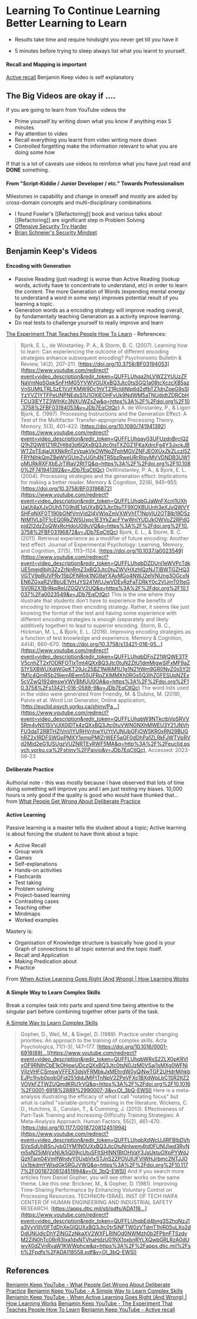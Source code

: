 # Learning To Continue Learning Better Learning to Learn

- Results take time and require hindsight you never get till you have it

- 5 minutes before trying to sleep always list what you learnt to yourself. 


#### Recall and Mapping is important

[Active recall](https://youtu.be/FatnXnlwAc4?si=sA7DvyU2b50hAnLM) Benjamin Keep video is self explanatory

## The Big Videos are okay if .... 

If you are going to learn from YouTube videos the 
- Prime yourself by writing down what you know if anything max 5 minutes
- Pay attention to video
- Recall everything you learnt from video writing more down
- Controlled forgetting make the information relevant to what you are doing some how

If that is a lot of caveats use videos to reinforce what you have just read and **DONE** something.

#### From "Script-Kiddie / Junior Developer / etc."  Towards Professionalism

Milestones in capability and change in oneself and mostly are aided by cross-domain concepts and multi-disciplinary combinations 

- I found Fowler's [[Refactoring]] book and various talks about [[Refactoring]] are significant step in Problem Solving  
- [Offensive Security Try Harder](https://www.offsec.com/offsec/what-it-means-to-try-harder/)
- [Brian Schneier's Security Mindset](https://www.schneier.com/blog/archives/2008/03/the_security_mi_1.html)


## Benjamin Keep's Videos

#### Encoding with Generation

- Passive Reading (just reading) is worse than Active Reading (lookup words, activity have to concentrate to understand, etc) in order to learn the content. The more Generation of Words (expending mental energy to understand a word in *some way*) improves potential result of you learning a topic.
- Generation words as a encoding strategy will improve reading overall, by fundamentally teaching Generation as a activity improve learning.
- Do real tests to challenge yourself to really improve and learn 

[The Experiment That Teaches People How To Learn](https://www.youtube.com/watch?v=JDb7EqCtlQc) - References:
> Bjork, E. L., de Winstanley, P. A., & Storm, B. C. (2007). Learning how to learn: Can experiencing the outcome of different encoding strategies enhance subsequent encoding? Psychonomic Bulletin & Review, 14(2), 207–211. [https://doi.org/10.3758/BF03194053](https://www.youtube.com/redirect?event=video_description&redir_token=QUFFLUhqa2hLVWZ2YUUzZFNaVmNqSGpkSnFHMG5YVWVOUXxBQ3Jtc0tsSGQ1a08tcXczcXB5azVnSUMtLTRLSzE1VzFKMW9Dc1hVT21RcldjNlp6d2dfbTZ1dnZpeG9sSlYzYVZ1YTFPeUNPNEdsS1U1OXlEOHFvUk9NdWM5aTNUdjdtZDRCbHFCU3lEYTZ3WlhKc3NXUWZsZw&q=https%3A%2F%2Fdoi.org%2F10.3758%2FBF03194053&v=JDb7EqCtlQc) A. de Winstanley, P., & Ligon Bjork, E. (1997). Processing Instructions and the Generation Effect: A Test of the Multifactor Transfer-appropriate Processing Theory. Memory, 5(3), 401–422. [https://doi.org/10.1080/741941392](https://www.youtube.com/redirect?event=video_description&redir_token=QUFFLUhqay03UFUzdnBrcjQ2Q1hZQW81Z1lRZHl6d3d6QXxBQ3Jtc0tsTXZGZ1FKaXdrcFg4Y3JxckJBWTZpTEdjaUtXNkRnTzVpakVkOWNpZFphMGVZNFJEOXUxZkZLczI5ZFRYNlhkQmZBeWVGUmZvUGh4NTR5bzRweURrRlpvMVVDNDB3UW1oMURkRXFXbEJrTlRaV2RtTQ&q=https%3A%2F%2Fdoi.org%2F10.1080%2F741941392&v=JDb7EqCtlQc) DeWinstanley, P. A., & Bjork, E. L. (2004). Processing strategies and the generation effect: Implications for making a better reader. Memory & Cognition, 32(6), 945–955. [https://doi.org/10.3758/BF03196872](https://www.youtube.com/redirect?event=video_description&redir_token=QUFFLUhqbGJaWnFXcnI1UXhUaUt4aXJxOUh5TG9tdE1qUXxBQ3Jtc0tuTF9XOXBUUnh3eXJyQWVYSHFqNXF0T190bGNfVmVld2l4VWlqZmVXWVh1T1NpVlU2OTBlb19DSzNtM1VLbTF1cEQ0RkZWSUxpc1E3YkZacFYwWnlYUDJkOWVoZ2RPdGpjd2I2dzZoQWxRcHdoUG9uVQ&q=https%3A%2F%2Fdoi.org%2F10.3758%2FBF03196872&v=JDb7EqCtlQc) Bjork, E. L., & Storm, B. C. (2011). Retrieval experience as a modifier of future encoding: Another test effect. Journal of Experimental Psychology: Learning, Memory, and Cognition, 37(5), 1113–1124. [https://doi.org/10.1037/a0023549](https://www.youtube.com/redirect?event=video_description&redir_token=QUFFLUhqbDZDUnl1eWVPcTdkUE5mejdlbjh3ZzZrNnRmZ3xBQ3Jtc0tuZWVHXzhlQzNJTlBWTGZHQ3VGTV9pRUVPRy15bDFNRnk1NG9aYXAyMGo4NWJ2elVNUng3OGcxNEN6ZGxaR2VBbUE1VHJYS241WUJwVDEyRzFaTDRkY0c2VlJmT01teG1jV0R2X1BrRkpReUZGQVV2UQ&q=https%3A%2F%2Fdoi.org%2F10.1037%2Fa0023549&v=JDb7EqCtlQc) This is the one where they illustrate that students don’t have to experience the benefits of encoding to improve their encoding strategy. Rather, it seems like just knowing the format of the test and having some experience with different encoding strategies is enough (separately and likely additively together) to lead to superior encoding. Storm, B. C., Hickman, M. L., & Bjork, E. L. (2016). Improving encoding strategies as a function of test knowledge and experience. Memory & Cognition, 44(4), 660–670. [https://doi.org/10.3758/s13421-016-05...](https://www.youtube.com/redirect?event=video_description&redir_token=QUFFLUhqbDFnZ21WQWE3TFV5cnhZT2xfODRFOTlxTmt4QXxBQ3Jtc0tuN2ZtU1dmMjgwSlFxMF9aZS1YSXBWUXdiWGpKT29Jc25BZ1NjRjM1U1g1N21tWm9GR0NyZ0s5Y2I1M1c4QmR5b29jemREem55UFRqZXlMMXh0RGs5Q3lhZGFESUpNZEx5cVZwQ192dmswVWVBMUU0OA&q=https%3A%2F%2Fdoi.org%2F10.3758%2Fs13421-016-0588-9&v=JDb7EqCtlQc) The word lists used in the video were generated from Friendly, M. & Dubins, M. (2019), Paivio et al. Word List Generator, Online application, [http://euclid.psych.yorku.ca/shiny/Pa...](https://www.youtube.com/redirect?event=video_description&redir_token=QUFFLUhqbW9NTkctbVpSRVV5Rm4yNS1SVVJlX0lDTk4zQXxBQ3Jtc0tuVWNGNXhMWEU3Y21JNVhFU3daT2RBTHZlVnVIYURHVnhwYUYtVUNUbGFjOW5KR0xRN29BUGhRZ2x1RDFSWGpPMXY1empPMlZrWEF5aGF0dDhPa1ZLRkFJWTVpRVd2Mjd2eG1USUgzVUZNRTEyRWF5MA&q=http%3A%2F%2Feuclid.psych.yorku.ca%2Fshiny%2FPaivio&v=JDb7EqCtlQc), Accessed: 2023-06-23

#### Deliberate Practice

Authorial note - this was mostly because I have observed that lots of time doing something will improve you and I am just testing my biases. 10,000 hours is only good if the quality is good who would have thunked that... from [What People Get Wrong About Deliberate Practice](https://www.youtube.com/watch?v=WbUOY9ioIqw) 

#### Active Learning

Passive learning is a master tells the student about a topic; Active learning is about forcing the student to have think about a topic
- Active Recall 
- Group work
- Games
- Self-explanations
- Hands-on activities
- Flashcards
- Test taking
- Problem solving
- Project-based learning
- Contrasting cases
- Teaching other
- Mindmaps
- Worked examples

Mastery is:
- Organisation of Knowledge structure is basically how good is your Graph of connections to all topic external and the topic itself. 
- Recall and Application
- Making Predication about 
- Practice

From [When Active Learning Goes Right (And Wrong) | How Learning Works](https://www.youtube.com/watch?v=6EZ8rN5NJXw)

#### A Simple Way to Learn Complex Skills 

Break a complex task into parts and spend time being attentive to the singular part before combining together other parts of the task.

[A Simple Way to Learn Complex Skills](https://www.youtube.com/watch?v=OI_3bQ-EWSI)
> Gopher, D., Weil, M., & Siegel, D. (1989). Practice under changing priorities: An approach to the training of complex skills. Acta Psychologica, 71(1–3), 147–177. [https://doi.org/10.1016/0001-6918(89)...](https://www.youtube.com/redirect?event=video_description&redir_token=QUFFLUhqbWRsS2ZLX0pKRVlxOF9RNlhCbE1kOHgwUDczQXxBQ3Jtc0tsN0JzM0VSai1sMXg0WFNiVjIzVHFCSmswVFFEX3dsVFRMbkJxMEhrdW0yQjNwTGF2UHdrMjhkbEJPc1hvb0pobGFid251dldJMlFtTnNpV2ZPeVFXc1BXdWpLbC1SR2ItZ2VOVkFZTWZUQmdKRU1rVQ&q=https%3A%2F%2Fdoi.org%2F10.1016%2F0001-6918%2889%2990007-3&v=OI_3bQ-EWSI) Here is a meta-analysis illustrating the efficacy of what I call "rotating focus" but what is called "variable-priority" training in the literature. Wickens, C. D., Hutchins, S., Carolan, T., & Cumming, J. (2013). Effectiveness of Part-Task Training and Increasing-Difficulty Training Strategies: A Meta-Analysis Approach. Human Factors, 55(2), 461–470. [https://doi.org/10.1177/0018720812451994](https://www.youtube.com/redirect?event=video_description&redir_token=QUFFLUhqbXdWcUJIRFBlbDVhSVpSdUhBSnJybG1YM1N0UXxBQ3Jtc0tuNnIwem4td0FUNUlwd3RyNm5sN25iMjVxNUk5Q09jcUtuSFltSHlNN1BtOHVaY3JsUktuOXpPYWdJQzhTam04VmlfWndyY0UxbVIxSTJnS2ZPOVJIUFVlWHJrbmc2NTJJOUx1bkdmYWlsdGk5RGJVWQ&q=https%3A%2F%2Fdoi.org%2F10.1177%2F0018720812451994&v=OI_3bQ-EWSI) And if you search more articles from Daniel Gopher, you will see other works on the same theme. Like this one: Brickner, M., & Gopher, D. (1981). Improving Time-Sharing Performance by Enhancing Voluntary Control on Processing Resources. TECHNION-ISRAEL INST OF TECH HAIFA CENTER OF HUMAN ENGINEERING AND INDUSTRIAL SAFETY RESEARCH. [https://apps.dtic.mil/sti/pdfs/ADA118...](https://www.youtube.com/redirect?event=video_description&redir_token=QUFFLUhqbEd4bng3S2hoNzJ1a3VyVlllV0FTdDhXeGlQUXxBQ3Jtc0trSjNFTW0zVTdmT1hlR05uLXo2dDdUNUdlcDhYZlNGZzNkaXV2WXFLRlNOd0NWMzh0b2FPbnFTSzdvM2ZiN0hTc0RrR3lxa1dxNTVhaHdzU01NX1oxbnRYLXQwbGRLRzA0dUwyX0dZVnRvaW1KWWphcw&q=https%3A%2F%2Fapps.dtic.mil%2Fsti%2Fpdfs%2FADA118558.pdf&v=OI_3bQ-EWSI)
## References

[Benjamin Keep YouTube - What People Get Wrong About Deliberate Practice](https://www.youtube.com/watch?v=WbUOY9ioIqw) 
[Benjamin Keep YouTube - A Simple Way to Learn Complex Skills](https://www.youtube.com/watch?v=OI_3bQ-EWSI)
[Benjamin Keep YouTube - When Active Learning Goes Right (And Wrong) | How Learning Works](https://www.youtube.com/watch?v=6EZ8rN5NJXw)
[Benjamin Keep YouTube - The Experiment That Teaches People How To Learn](https://www.youtube.com/watch?v=JDb7EqCtlQc)
[Benjamin Keep YouTube - Active recall](https://youtu.be/FatnXnlwAc4?si=sA7DvyU2b50hAnLM) 